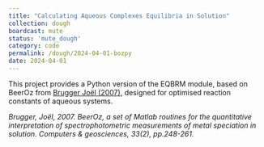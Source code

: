 ```yaml
---
title: "Calculating Aqueous Complexes Equilibria in Solution"
collection: dough
boardcast: mute
status: 'mute_dough'
category: code
permalink: /dough/2024-04-01-bozpy
date: 2024-04-01
---
```


This project provides a Python version of the EQBRM module, based on BeerOz from [Brugger Joël (2007)][link], designed for optimised reaction constants of aqueous systems. 


_Brugger, Joël, 2007. BeerOz, a set of Matlab routines for the quantitative interpretation of spectrophotometric measurements of metal speciation in solution. Computers & geosciences, 33(2), pp.248-261._

[link]: https://www.sciencedirect.com/science/article/pii/S0098300406001051